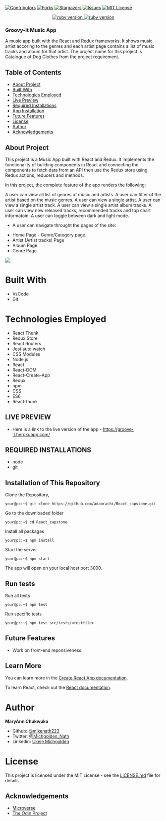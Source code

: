 [![Contributors][contributors-shield]][contributors-url]
[![Forks][forks-shield]][forks-url]
[![Stargazers][stars-shield]][stars-url]
[![Issues][issues-shield]][issues-url]
[![MIT License][license-shield]][license-url]

<p align="center">
  <a href="https://www.ruby-lang.org/en/">
    <img src="https://img.shields.io/badge/React-v16.3.1-brightgreen.svg" alt="ruby version">
    <img src="https://img.shields.io/badge/Redux-v4.0.5-brightgreen.svg" alt="ruby version">
  </a>
</p>

### Groovy-It Music App

A music app built with the React and Redux frameworks. It shows music artist accoring to the genres and each artist page contains a list of music tracks and album for that artist. The project name for this project is Catalogue of Dog Clothes from the project requirement.

## Table of Contents

- [About Project](#about-project)
- [Built With](#built-with)
- [Technologies Employed](#technologies-employed)
- [Live Preview](#live-preview)
- [Required Installations](#required-installations)
- [App Installation](#instalation)
- [Future Features](#future-features)
- [License](#license)
- [Author](#author)
- [Acknowledgements](#acknowledgements)

<!-- User features -->

## About Project

  This project is a Music App built with React and Redux. It implements the functionality of building components in React and connecting the components to fetch data from an API then use the Redux store using Redux actions, reducers and methods.

  In this project, the complete feature of the app renders the following:

  A user can view all list of genres of music and artists.
  A user can filter of the artist based on the music genres.
  A user can view a single artist.
  A user can view a single artist track.
  A user can view a single artist album tracks.
  A user can view new released tracks, recommended tracks and top chart informatoin,
  A user can toggle between dark and light mode.
- A user can navigate throught the pages of the site:

* Home Page - Genre/Category page.
* Artist (Artist tracks) Page
* Album Page
* Genre Page

<img src="src/images/screenshot/screenshot.gif"/>
<!-- BUILT WITH -->

# Built With

- VsCode
- Git

<!-- TECHNOLOGIES EMPLOYED -->

# Technologies Employed

- React Thunk
- Redux Store
- React Routers
- Jest auto watch
- CSS Modules
- Node.js
- React
- React-DOM
- React-Create-App
- Redux
- npm
- CSS
- ES6
- React-thunk

<!-- LIVE PREVIEW -->

## LIVE PREVIEW
* Here is a link to the live version of the app - https://groove-it.herokuapp.com/

<!-- REQUIRED INSTALLATION -->

## REQUIRED INSTALLATIONS

- node
- git

<!-- INSTALLATION -->

## Installation of This Repository

Clone the Repository,

```Shell
your@pc:~$ git clone https://github.com/adaorachi/React_capstone.git
```

Go to the downloaded folder

```Shell
your@pc:~$ cd React_capstone
```

Install all packages

```Shell
your@pc:~$ npm install
```

Start the server

```Shell
your@pc:~$ npm start
```

The app will open on your local host port 3000.

<!-- run tests -->

## Run tests

Run all tests

```Shell
your@pc:~$ npm test
```

Run specific tests

```Shell
your@pc:~$ npm test src/tests/<testfile>
```

<!-- Future features -->

## Future Features

- Work on front-end reponsiveness.

## Learn More

You can learn more in the [Create React App documentation](https://facebook.github.io/create-react-app/docs/getting-started).

To learn React, check out the [React documentation](https://reactjs.org/).

# Author

**MaryAnn Chukwuka**

- Github: [@mikenath223](https://github.com/adaorachi)
- Twitter: [@Michgolden_Nath](https://twitter.com/adaorachi)
- Linkedin: [Ukeje Michgolden](https://https://www.linkedin.com/in/adaorachi/)
  <br />

# License

This project is licensed under the MIT License - see the [LICENSE.md](LICENSE.md) file for details

<!-- ACKNOWLEDGEMENTS -->

## Acknowledgements

- [Microverse](https://www.microverse.org/)
- [The Odin Project](https://www.theodinproject.com/)

<!-- MARKDOWN LINKS & IMAGES -->
<!-- https://www.markdownguide.org/basic-syntax/#reference-style-links -->

[contributors-shield]: https://img.shields.io/github/contributors/adaorachi/React_capstone.svg?style=flat-square
[contributors-url]: https://github.com/adaorachi/React_capstone/graphs/contributors
[forks-shield]: https://img.shields.io/github/forks/adaorachi/React_capstone
[forks-url]: https://github.com/adaorachi/React_capstone/network/members
[stars-shield]: https://img.shields.io/github/stars/adaorachi/React_capstone
[stars-url]: https://github.com/adaorachi/React_capstone/stargazers
[issues-shield]: https://img.shields.io/github/issues/adaorachi/React_capstone
[issues-url]: https://github.com/adaorachi/React_capstone/issues
[license-shield]: https://img.shields.io/github/license/adaorachi/React_capstone
[license-url]: https://github.com/adaorachi/React_capstone/blob/master/LICENSE.txt